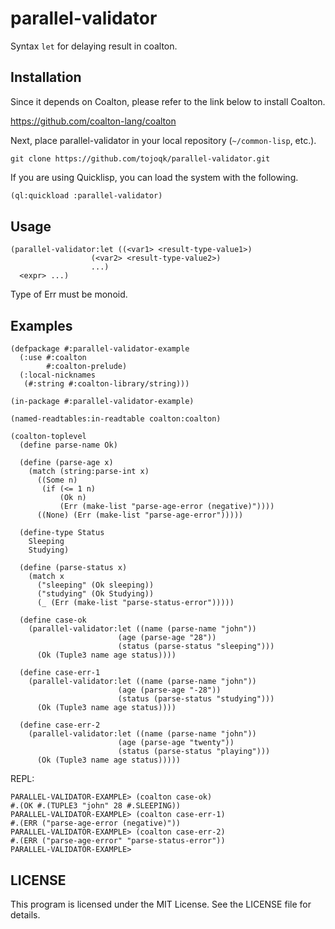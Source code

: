 # parallel-validator

Syntax `let` for delaying result in coalton.

## Installation

Since it depends on Coalton, please refer to the link below to install Coalton.

https://github.com/coalton-lang/coalton

Next, place parallel-validator in your local repository (`~/common-lisp`, etc.).

```shell:~/common-lisp
git clone https://github.com/tojoqk/parallel-validator.git
```

If you are using Quicklisp, you can load the system with the following.

```lisp
(ql:quickload :parallel-validator)
```

## Usage

```
(parallel-validator:let ((<var1> <result-type-value1>)
                  (<var2> <result-type-value2>)
                  ...)
  <expr> ...)
```

Type of Err must be monoid.

## Examples

```
(defpackage #:parallel-validator-example
  (:use #:coalton
        #:coalton-prelude)
  (:local-nicknames
   (#:string #:coalton-library/string)))

(in-package #:parallel-validator-example)

(named-readtables:in-readtable coalton:coalton)

(coalton-toplevel
  (define parse-name Ok)

  (define (parse-age x)
    (match (string:parse-int x)
      ((Some n)
       (if (<= 1 n)
           (Ok n)
           (Err (make-list "parse-age-error (negative)"))))
      ((None) (Err (make-list "parse-age-error")))))

  (define-type Status
    Sleeping
    Studying)

  (define (parse-status x)
    (match x
      ("sleeping" (Ok sleeping))
      ("studying" (Ok Studying))
      (_ (Err (make-list "parse-status-error")))))

  (define case-ok
    (parallel-validator:let ((name (parse-name "john"))
                        (age (parse-age "28"))
                        (status (parse-status "sleeping")))
      (Ok (Tuple3 name age status))))

  (define case-err-1
    (parallel-validator:let ((name (parse-name "john"))
                        (age (parse-age "-28"))
                        (status (parse-status "studying")))
      (Ok (Tuple3 name age status))))

  (define case-err-2
    (parallel-validator:let ((name (parse-name "john"))
                        (age (parse-age "twenty"))
                        (status (parse-status "playing")))
      (Ok (Tuple3 name age status)))))
```

REPL:

```
PARALLEL-VALIDATOR-EXAMPLE> (coalton case-ok)
#.(OK #.(TUPLE3 "john" 28 #.SLEEPING))
PARALLEL-VALIDATOR-EXAMPLE> (coalton case-err-1)
#.(ERR ("parse-age-error (negative)"))
PARALLEL-VALIDATOR-EXAMPLE> (coalton case-err-2)
#.(ERR ("parse-age-error" "parse-status-error"))
PARALLEL-VALIDATOR-EXAMPLE>
```

## LICENSE

This program is licensed under the MIT License. See the LICENSE file for details.
